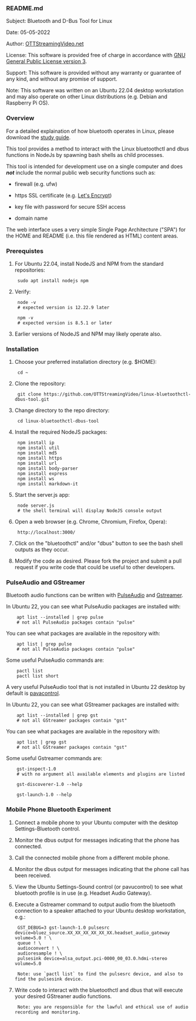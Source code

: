 ### README.md

Subject:	Bluetooth and D-Bus Tool for Linux

Date:			05-05-2022

Author:		[OTTStreamingVideo.net](https://OTTStreamingVideo.net)

License:	This software is provided free of charge in accordance with [GNU General Public License version 3](https://opensource.org/licenses/GPL-3.0).

Support:	This software is provided without any warranty or guarantee of any kind, and without any promise of support.

Note:			This software was written on an Ubuntu 22.04 desktop workstation and may also operate on other Linux distributions (e.g. Debian and Raspberry Pi OS).

### Overview

For a detailed explaination of how bluetooth operates in Linux, please download the [study guide](https://www.bluetooth.com/bluetooth-resources/bluetooth-for-linux/).

This tool provides a method to interact with the Linux bluetoothctl and dbus functions in NodeJs by spawning bash shells as child processes.

This tool is intended for development use on a single computer and does ***not*** include the normal public web security functions such as:

- firewall (e.g. ufw)

- https SSL certificate (e.g. [Let's Encrypt](https://letsencrypt.org))

- key file with password for secure SSH access

- domain name

The web interface uses a very simple Single Page Architecture ("SPA") for the HOME and README (i.e. this file rendered as HTML) content areas.

### Prerequistes

1. For Ubuntu 22.04, install NodeJS and NPM from the standard repositories:

		sudo apt install nodejs npm

2. Verify:

		node -v
		# expected version is 12.22.9 later

		npm -v
		# expected version is 8.5.1 or later


3. Earlier versions of NodeJS and NPM may likely operate also.


### Installation

1. Choose your preferred installation directory (e.g. $HOME):

		cd ~

2. Clone the repository:

		git clone https://github.com/OTTStreamingVideo/linux-bluetoothctl-dbus-tool.git

3. Change directory to the repo directory:

		cd linux-bluetoothctl-dbus-tool

4. Install the required NodeJS packages:

		npm install ip
		npm install util
		npm install md5
		npm install https
		npm install url
		npm install body-parser
		npm install express
		npm install ws
		npm install markdown-it

5. Start the server.js app:

		node server.js
		# the shell terminal will display NodeJS console output

6. Open a web browser (e.g. Chrome, Chromium, Firefox, Opera):

		http://localhost:3000/

7. Click on the "bluetoothctl" and/or "dbus" button to see the bash shell outputs as they occur.

8. Modify the code as desired. Please fork the project and submit a pull request if you write code that could be useful to other developers.

### PulseAudio and GStreamer

Bluetooth audio functions can be written with [PulseAudio](https://www.freedesktop.org/wiki/Software/PulseAudio/) and [Gstreamer](https://gstreamer.freedesktop.org).

In Ubuntu 22, you can see what PulseAudio packages are installed with:

		apt list --installed | grep pulse 
		# not all PulseAudio packages contain "pulse"
		
You can see what packages are available in the repository with:

		apt list | grep pulse
		# not all PulseAudio packages contain "pulse"

Some useful PulseAudio commands are:

		pactl list
		pactl list short

A very useful PulseAudio tool that is not installed in Ubuntu 22 desktop by default is [pavacontrol](https://freedesktop.org/software/pulseaudio/pavucontrol/).

In Ubuntu 22, you can see what GStreamer packages are installed with:

		apt list --installed | grep gst
		# not all GStreamer packages contain "gst"
		
You can see what packages are available in the repository with:

		apt list | grep gst
		# not all GStreamer packages contain "gst"

Some useful Gstreamer commands are:

		gst-inspect-1.0
		# with no argument all available elements and plugins are listed
		
		gst-discoverer-1.0 --help
		
		gst-launch-1.0 --help
		
### Mobile Phone Bluetooth Experiment

1. Connect a mobile phone to your Ubuntu computer with the desktop Settings-Bluetooth control.

2. Monitor the dbus output for messages indicating that the phone has connected.

3. Call the connected mobile phone from a different mobile phone.

4. Monitor the dbus output for messages indicating that the phone call has been received.

5. View the Ubuntu Settings-Sound control (or pavucontrol) to see what bluetooth profile is in use (e.g. Headset Audio Gateway).

6. Execute a Gstreamer command to output audio from the bluetooth connection to a speaker attached to your Ubuntu desktop workstation, e.g.:

		GST_DEBUG=3 gst-launch-1.0 pulsesrc device=bluez_source.XX_XX_XX_XX_XX_XX.headset_audio_gateway volume=5.0 ! \
		queue ! \
		audioconvert ! \
		audioresample ! \
		pulsesink device=alsa_output.pci-0000_00_03.0.hdmi-stereo volume=5.0

		Note: use `pactl list` to find the pulsesrc device, and also to find the pulsesink device.

7. Write code to interact with the bluetoothctl and dbus that will execute your desired GStreaner audio functions.

		Note: you are responsible for the lawful and ethical use of audio recording and monitoring.
